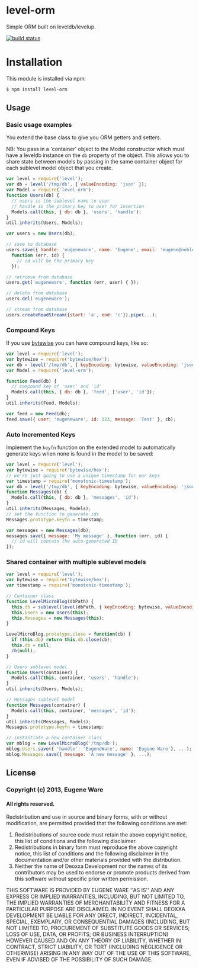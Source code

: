 # level-orm

Simple ORM built on leveldb/levelup.

[![build status](https://secure.travis-ci.org/eugeneware/level-orm.png)](http://travis-ci.org/eugeneware/level-orm)

# Installation

This module is installed via npm:

``` bash
$ npm install level-orm
```

## Usage

### Basic usage examples

You extend the base class to give you ORM getters and setters.

NB: You pass in a 'container' object to the Model constructor which must have
a leveldb instance on the `db` property of the object. This allows you to share
state between models by passing in the same container object for each sublevel
model object that you create.

``` js
var level = require('level');
var db = level('/tmp/db', { valueEncoding: 'json' });
var Model = require('level-orm');
function Users(db) {
  // users is the sublevel name to user
  // handle is the primary key to user for insertion
  Models.call(this, { db: db }, 'users', 'handle');
}
util.inherits(Users, Models);

var users = new Users(db);

// save to database
users.save({ handle: 'eugeneware', name: 'Eugene', email: 'eugene@noblesamurai.com' },
  function (err, id) {
    // id will be the primary key 
  });

// retrieve from database
users.get('eugeneware', function (err, user) { });

// delete from database
users.del('eugeneware');

// stream from database
users.createReadStream({start: 'a', end: 'c'}).pipe(...);
```

### Compound Keys

If you use [bytewise](https://github.com/deanlandolt/bytewise) you can have
compound keys, like so:

``` js
var level = require('level');
var bytewise = require('bytewise/hex');
var db = level('/tmp/db', { keyEncoding: bytewise, valueEncoding: 'json' });
var Model = require('level-orm');

function Feed(db) {
  // compound key of 'user' and 'id'
  Models.call(this, { db: db }, 'feed', ['user', 'id']);
}
util.inherits(Feed, Models);

var feed = new Feed(db);
feed.save({ user: 'eugeneware', id: 123, message: 'Test' }, cb);
```

### Auto Incremented Keys

Implement the `keyfn` function on the extended model to automatically generate
keys when none is found in the model to be saved:

``` js
var level = require('level');
var bytewise = require('bytewise/hex');
// we're just going to use a unique timestamp for our keys
var timestamp = require('monotonic-timestamp');
var db = level('/tmp/db', { keyEncoding: bytewise, valueEncoding: 'json' });
function Messages(db) {
  Models.call(this, { db: db }, 'messages', 'id');
}
util.inherits(Messages, Models);
// set the function to generate ids
Messages.prototype.keyfn = timestamp;

var messages = new Messages(db);
messages.save({ message: 'My message' }, function (err, id) {
  // id will contain the auto-generated ID
});
```

### Shared container with multiple sublevel models

``` js
var level = require('level');
var bytewise = require('bytewise/hex');
var timestamp = require('monotonic-timestamp');

// Container class
function LevelMicroBlog(dbPath) {
  this.db = sublevel(level(dbPath, { keyEncoding: bytewise, valueEncoding: 'json' }));
  this.Users = new Users(this);
  this.Messages = new Messages(this);
}

LevelMicroBlog.prototype.close = function(cb) {
  if (this.db) return this.db.close(cb);
  this.db = null;
  cb(null);
}

// Users sublevel model
function Users(container) {
  Models.call(this, container, 'users', 'handle');
}
util.inherits(Users, Models);

// Messages sublevel model
function Messages(container) {
  Models.call(this, container, 'messages', 'id');
}
util.inherits(Messages, Models);
Messages.prototype.keyfn = timestamp;

// instantiate a new container class
var mblog = new LevelMicroBlog('/tmp/db');
mblog.Users.save({ 'handle': 'EugeneWare', name: 'Eugene Ware'}, ...);
mblog.Messages.save({ message: 'A new message' }, ...);
```

## License

### Copyright (c) 2013, Eugene Ware
#### All rights reserved.
  
Redistribution and use in source and binary forms, with or without
modification, are permitted provided that the following conditions are met:  
1. Redistributions of source code must retain the above copyright
   notice, this list of conditions and the following disclaimer.  
2. Redistributions in binary form must reproduce the above copyright
   notice, this list of conditions and the following disclaimer in the
   documentation and/or other materials provided with the distribution.  
3. Neither the name of Deoxxa Development nor the names of its contributors
   may be used to endorse or promote products derived from this software
   without specific prior written permission.  
  
THIS SOFTWARE IS PROVIDED BY EUGENE WARE ''AS IS'' AND ANY
EXPRESS OR IMPLIED WARRANTIES, INCLUDING, BUT NOT LIMITED TO, THE IMPLIED
WARRANTIES OF MERCHANTABILITY AND FITNESS FOR A PARTICULAR PURPOSE ARE
DISCLAIMED. IN NO EVENT SHALL DEOXXA DEVELOPMENT BE LIABLE FOR ANY
DIRECT, INDIRECT, INCIDENTAL, SPECIAL, EXEMPLARY, OR CONSEQUENTIAL DAMAGES
(INCLUDING, BUT NOT LIMITED TO, PROCUREMENT OF SUBSTITUTE GOODS OR SERVICES;
LOSS OF USE, DATA, OR PROFITS; OR BUSINESS INTERRUPTION) HOWEVER CAUSED AND
ON ANY THEORY OF LIABILITY, WHETHER IN CONTRACT, STRICT LIABILITY, OR TORT
(INCLUDING NEGLIGENCE OR OTHERWISE) ARISING IN ANY WAY OUT OF THE USE OF THIS
SOFTWARE, EVEN IF ADVISED OF THE POSSIBILITY OF SUCH DAMAGE.
